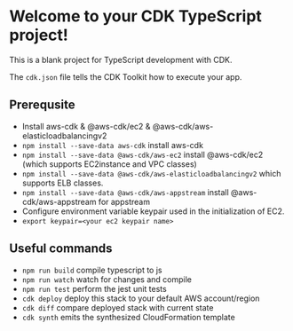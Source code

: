# Welcome to your CDK TypeScript project!

This is a blank project for TypeScript development with CDK.

The `cdk.json` file tells the CDK Toolkit how to execute your app.

## Prerequsite
 * Install aws-cdk & @aws-cdk/ec2 & @aws-cdk/aws-elasticloadbalancingv2
 * `npm install --save-data aws-cdk`         install aws-cdk
 * `npm install --save-data @aws-cdk/aws-ec2`    install @aws-cdk/ec2 (which supports EC2instance and VPC classes)
 * `npm install --save-data @aws-cdk/aws-elasticloadbalancingv2`    which supports ELB classes.
 * `npm install --save-data @aws-cdk/aws-appstream`   install @aws-cdk/aws-appstream for appstream
 * Configure environment variable keypair used in the initialization of EC2.
 * `export keypair=<your ec2 keypair name>`


## Useful commands

 * `npm run build`   compile typescript to js
 * `npm run watch`   watch for changes and compile
 * `npm run test`    perform the jest unit tests
 * `cdk deploy`      deploy this stack to your default AWS account/region
 * `cdk diff`        compare deployed stack with current state
 * `cdk synth`       emits the synthesized CloudFormation template
